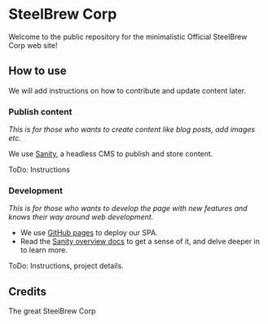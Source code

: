 # SteelBrew Corp

Welcome to the public repository for the minimalistic Official SteelBrew Corp web site!

## How to use

We will add instructions on how to contribute and update content later.

### Publish content

_This is for those who wants to create content like blog posts, add images etc._

We use [Sanity](https://sanity.io), a headless CMS to publish and store content. 

ToDo: Instructions

### Development

_This is for those who wants to develop the page with new features and knows their way around web development._

 - We use [GitHub pages](gh_pages) to deploy our SPA. 
 - Read the [Sanity overview docs][sanity_ov] to get a sense of it, and delve deeper in to learn more.

ToDo: Instructions, project details.



[gh_pages]: https://help.github.com/en/github/working-with-github-pages/creating-a-github-pages-site#creating-your-site
[sanity_ov]: https://www.sanity.io/docs/overview-introduction


## Credits

The great SteelBrew Corp